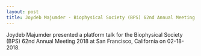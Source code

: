 ```yaml
---
layout: post
title: Joydeb Majumder - Biophysical Society (BPS) 62nd Annual Meeting 2018
---
```

Joydeb Majumder presented a platform talk for the Biophysical Society (BPS) 62nd Annual Meeting 2018 at San Francisco, California on 02-18-2018.
